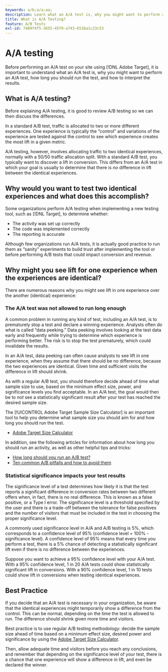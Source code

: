 ```yaml
---
keywords: a/b;a/a;aa;
description: Learn what an A/A test is, why you might want to perform an A/A test, how long you should run the test, and how to interpret the results.
title: What is A/A Testing?
feature: A/B Tests
exl-id: 7489f4f5-3655-45f9-a743-651ba1c23c53
---
```

# A/A testing

Before performing an A/A test on your site using [!DNL Adobe Target], it is important to understand what an A/A test is, why you might want to perform an A/A test, how long you should run the test, and how to interpret the results.

## What is A/A testing?

Before explaining A/A testing, it is good to review A/B testing so we can then discuss the differences.

In a standard A/B test, traffic is allocated to two or more different experiences. One experience is typically the “control” and variations of the experience are tested against the control to see which experience creates the most lift in a given metric.

A/A testing, however, involves allocating traffic to two identical experiences, normally with a 50/50 traffic allocation split. With a standard A/B test, you typically want to discover a lift in conversion. This differs from an A/A test in which your goal is usually to determine that there is *no* difference in lift between the identical experiences.

## Why would you want to test two identical experiences and what does this accomplish?

Some organizations perform A/A testing when implementing a new testing tool, such as [!DNL Target], to determine whether:

* The activity was set up correctly
* The code was implemented correctly
* The reporting is accurate

Although few organizations run A/A tests, it is actually good practice to run them as “sanity” experiments to build trust after implementing the tool or before performing A/B tests that could impact conversion and revenue.

## Why might you see lift for one experience when the experiences are identical?

There are numerous reasons why you might see lift in one experience over the another (identical) experience:

### The A/A test was not allowed to run long enough

A common problem in running any kind of test, including an A/A test, is to prematurely stop a test and declare a winning experience. Analysts often do what is called “data peeking.” Data peeking involves looking at the test data early and frequently while trying to determine which experience is performing better. The risk is to stop the test prematurely, which could invalidate the results.

In an A/A test, data peeking can often cause analysts to see lift in one experience, when they assume that there should be no difference, because the two experiences are identical. Given time and sufficient visits the difference in lift should shrink.

As with a regular A/B test, you should therefore decide ahead of time what sample size to use, based on the minimum effect size, power, and significance levels you find acceptable. In an A/A test, the goal would then be to *not* see a statistically significant result after your test has reached the desired sample size.

The [!UICONTROL Adobe Target Sample Size Calculator] is an important tool to help you determine what sample size you should aim for and how long you should run the test.

* [Adobe Target Size Calculator](/help/c-activities/t-test-ab/sample-size-determination.md#section_6B8725BD704C4AFE939EF2A6B6E834E6)

In addition, see the following articles for information about how long you should run an activity, as well as other helpful tips and tricks:

* [How long should you run an A/B test?](/help/c-activities/t-test-ab/sample-size-determination.md)
* [Ten common A/B pitfalls and how to avoid them](/help/c-activities/t-test-ab/common-ab-testing-pitfalls.md)

### Statistical significance impacts your test results

The significance level of a test determines how likely it is that the test reports a significant difference in conversion rates between two different offers when, in fact, there is no real difference. This is known as a false positive, or a Type I error. The significance level is a threshold specified by the user and there is a trade-off between the tolerance for false positives and the number of visitors that must be included in the test in choosing the proper significance level.

A commonly used significance level in A/A and A/B testing is 5%, which corresponds to a confidence level of 95% (confidence level = 100% - significance level). A confidence level of 95% means that every time you perform a test, there is a 5% chance of detecting a statistically significant lift even if there is no difference between the experiences.
 
Suppose you want to achieve a 95% confidence level with your A/A test. With a 95% confidence level, 1 in 20 A/A tests could show statistically significant lift in conversions. With a 90% confidence level, 1 in 10 tests could show lift in conversions when testing identical experiences.

## Best Practice

If you decide that an A/A test is necessary in your organization, be aware that the identical experiences might temporarily show a difference from the control. This can be normal, depending on the time the test is allowed to run. The difference should shrink given more time and visitors.

Best practice is to use regular A/B testing methodology: decide the sample size ahead of time based on a minimum effect size, desired power and significance by using the [Adobe Target Size Calculator](/help/c-activities/t-test-ab/sample-size-determination.md#section_6B8725BD704C4AFE939EF2A6B6E834E6).

Then, allow adequate time and visitors before you reach any conclusions, and remember that depending on the significance level of your test, there is a chance that one experience will show a difference in lift, and even be declared the winner.
